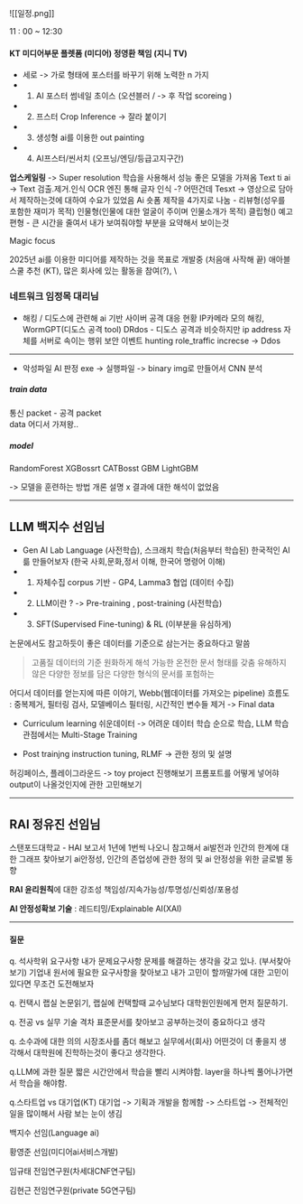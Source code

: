 ![[일정.png]]

11 :  00 ~ 12:30 
#### KT 미디어부문 플렛폼 (미디어) 정영환 책임 (지니 TV)
-  세로 -> 가로 형태에 포스터를 바꾸기 위해 노력한 n 가지
- 1. AI 포스터 썸네일 초이스 (오션블러 / -> 후 작업 scoreing )
- 2. 프스터 Crop Inference -> 잘라 붙이기
- 3. 생성형 ai를 이용한 out painting 
- 4. AI프스터/씬서치 (오프닝/엔딩/등급고지구간)

**업스케일링** -> Super resolution 학습을 사용해서 성능 좋은 모델을 가져옴 
Text ti ai -> Text 검출.제거.인식 OCR 엔진 통해 글자 인식 -? 어떤건데 
Tesxt -> 영상으로 담아서 제작하는것에 대하여 수요가 있었음 
Ai 숏폼 제작을 4가지로 나눔 - 
리뷰형(성우를 포함한 재미가 목적)
인물형(인물에 대한 얼굴이 주이며 인물소개가 목적)
클립형()
예고편형 - 큰 시간을 줄여서 내가 보여줘야할 부분을 요약해서 보이는것 

Magic focus

2025년 ai를 이용한 미디어를 제작하는 것을 목표로 개발중 (처음애 사작해 끝)
애아블스쿨 추천 (KT), 많은 회사에 있는 활동을 참여(?), \

### 네트워크 임정목 대리님
- 해킹 / 디도스에 관련해 ai 기반 사이버 공격 대응 현황 
IP카메라 모의 해킹, WormGPT(디도스 공격 tool)
DRdos - 디도스 공격과 비슷하지만 ip address 자체를 서버로 속이는 행위
보안 이벤트 hunting role_traffic increcse -> Ddos 

---
- 악성파일 AI 판정 
exe -> 실행파일 -> binary img로 만들어서 CNN 분석 

##### train data
통신 packet -  공격 packet  
data 어디서 가져왕..

##### model 
RandomForest 
XGBossrt 
CATBosst
GBM
LightGBM

-> 모델을 훈련하는 방법 개론 설명 x 결과에 대한 해석이 없었음 

---
## LLM 백지수 선임님
- Gen AI Lab Language (사전학습), 스크래치 학습(처음부터 학습된)
한국적인 AI륾 만들어보자 (한국 사회,문화,정서 이해, 한국어 명령어 이해)
- 1. 자체수집 corpus 기반 - GP4, Lamma3 협업 (데이터 수집)
- 2. LLM이란 ? -> Pre-training , post-training  (사전학습)
- 3. SFT(Supervised Fine-tuning) & RL (이부분을 유심하게)

논문에서도 참고하듯이 좋은 데이터를 기준으로 삼는거는 중요하다고 말씀 
> 고품질 데이터의 기준
> 원화하게 해석 가능한 온전한 문서 형태를 갖춤
> 유해하지 않은 다양한 정보를 담은
> 다양한 형식의 문서를 포험하는 

어디서 데이터를 얻는지에 따른 이야기, Webb(웹데이터를 가져오는 pipeline)
흐름도 : 중복제거, 필터링 검사, 모델베이스 필터링, 시간적인 변수들 제거 -> Final data
- Curriculum learning 
쉬운데이터 -> 어려운 데이터 학습 순으로 학습, LLM 학습 관점에서는 Multi-Stage Training

- Post  trainjng
instruction tuning, RLMF -> 관한 정의 및 설명


허깅페이스, 플레이그라운드 -> toy project 진행해보기 
프롬포트를 어떻게 넣어햐 output이 나올것인지에 관한 고민해보기

---
## RAI 정유진 선임님
스탠포드대학교 - HAI 보고서 1년에 1번씩 나오니 참고해서 ai발전과 인간의 한계에 대한 그래프 찾아보기
ai안정성, 인간의 존업성에 관한 정의 및 ai 안정성을 위한 글로벌 동향 

**RAI 윤리원칙**에 대한 강조성 
책임성/지속가능성/투명성/신뢰성/포용성

**AI 안정성확보 기술** : 레드티밍/Explainable AI(XAI)


---
#### 질문 
q. 석사학위 요구사항
내가 문제요구사항 문제를 해결하는 생각을 갖고 있나. (부서찾아보기)
기업내 원서에 필요한 요구사항을 찾아보고 내가 고민이 할까말가에 대한 고민이 있다면 무조건 도전해보자 

q. 컨택시 
랩실 논문읽기, 랩실에 컨택할때 교수님보다 대학원인원에게 먼저 질문하기.

q. 전공 vs 실무 기술 격차
표준문서를 찾아보고 공부하는것이 중요하다고 생각


q. 소수과에 대한 의의
시장조사를 좀더 해보고 실무에서(회사) 어떤것이 더 좋을지 생각해서 대학원에 진학하는것이 좋다고 생각한다. 

q.LLM에 과한 질문
짧은 시간안에서 학습을 빨리 시켜야함. layer을 하나씩 풀어나가면서 학습을 해야함.

q.스타트업 vs 대기업(KT)
대기업 -> 기획과 개발을 함께함 -> 
스타트업 -> 전체적인 일을 많이해서 사람 보는 눈이 생김



백지수 선임(Language ai)

황영준 선임(미디어ai서비스개발)

임규태 전임연구원(차세대CNF연구팀)

김현근 전임연구원(private 5G연구팀)
